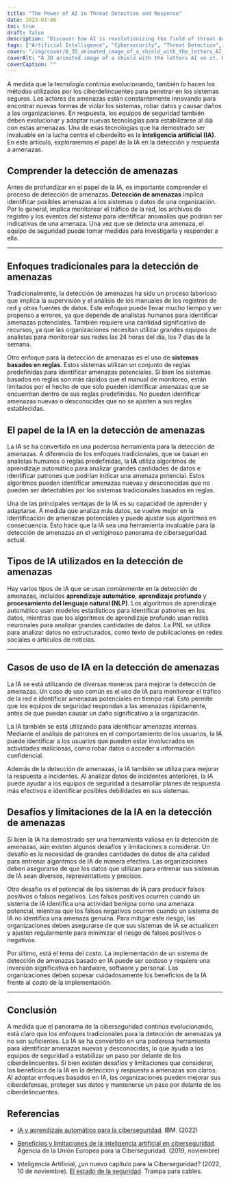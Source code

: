 ```yaml
---
title: "The Power of AI in Threat Detection and Response"
date: 2023-03-06
toc: true
draft: false
description: "Discover how AI is revolutionizing the field of threat detection and response, and the challenges and limitations it presents."
tags: ["Artificial Intelligence", "Cybersecurity", "Threat Detection", "Threat Response", "Machine Learning", "Deep Learning", "Natural Language Processing", "AI Algorithms", "Network Security", "Data Security", "Cyber Defense", "Incident Response", "Insider Threats", "Security Teams", "Real-Time Monitoring", "Rule-Based Systems", "Cybercrime", "Vulnerabilities", "Adaptive Security", "Cyber Resilience"]
cover: "/img/cover/A_3D_animated_image_of_a_shield_with_the_letters_AI_on_it.png"
coverAlt: "A 3D animated image of a shield with the letters AI on it, blocking incoming arrows symbolizing cyber threats."
coverCaption: ""
---
```


 A medida que la tecnología continúa evolucionando, también lo hacen los métodos utilizados por los ciberdelincuentes para penetrar en los sistemas seguros. Los actores de amenazas están constantemente innovando para encontrar nuevas formas de violar los sistemas, robar datos y causar daños a las organizaciones. En respuesta, los equipos de seguridad también deben evolucionar y adoptar nuevas tecnologías para estabilizarse al día con estas amenazas. Una de esas tecnologías que ha demostrado ser invaluable en la lucha contra el ciberdelito es la **inteligencia artificial (IA)**. En este artículo, exploraremos el papel de la IA en la detección y respuesta a amenazas.  ## Comprender la detección de amenazas  Antes de profundizar en el papel de la IA, es importante comprender el proceso de detección de amenazas. **Detección de amenazas** implica identificar posibles amenazas a los sistemas o datos de una organización. Por lo general, implica monitorear el tráfico de la red, los archivos de registro y los eventos del sistema para identificar anomalías que podrían ser indicativas de una amenaza. Una vez que se detecta una amenaza, el equipo de seguridad puede tomar medidas para investigarla y responder a ella.  ____  ## Enfoques tradicionales para la detección de amenazas  Tradicionalmente, la detección de amenazas ha sido un proceso laborioso que implica la supervisión y el análisis de los manuales de los registros de red y otras fuentes de datos. Este enfoque puede llevar mucho tiempo y ser propenso a errores, ya que depende de analistas humanos para identificar amenazas potenciales. También requiere una cantidad significativa de recursos, ya que las organizaciones necesitan utilizar grandes equipos de analistas para monitorear sus redes las 24 horas del día, los 7 días de la semana.  Otro enfoque para la detección de amenazas es el uso de **sistemas basados en reglas**. Estos sistemas utilizan un conjunto de reglas predefinidas para identificar amenazas potenciales. Si bien los sistemas basados en reglas son más rápidos que el manual de monitoreo, están limitados por el hecho de que solo pueden identificar amenazas que se encuentran dentro de sus reglas predefinidas. No pueden identificar amenazas nuevas o desconocidas que no se ajusten a sus reglas establecidas.  ## El papel de la IA en la detección de amenazas  La IA se ha convertido en una poderosa herramienta para la detección de amenazas. A diferencia de los enfoques tradicionales, que se basan en analistas humanos o reglas predefinidas, la **IA** utiliza algoritmos de aprendizaje automático para analizar grandes cantidades de datos e identificar patrones que podrían indicar una amenaza potencial. Estos algoritmos pueden identificar amenazas nuevas y desconocidas que no pueden ser detectables por los sistemas tradicionales basados en reglas.  Una de las principales ventajas de la IA es su capacidad de aprender y adaptarse. A medida que analiza más datos, se vuelve mejor en la identificación de amenazas potenciales y puede ajustar sus algoritmos en consecuencia. Esto hace que la IA sea una herramienta invaluable para la detección de amenazas en el vertiginoso panorama de ciberseguridad actual.  ## Tipos de IA utilizados en la detección de amenazas  Hay varios tipos de IA que se usan comúnmente en la detección de amenazas, incluidos **aprendizaje automático**, **aprendizaje profundo** y **procesamiento del lenguaje natural (NLP)**. Los algoritmos de aprendizaje automático usan modelos estadísticos para identificar patrones en los datos, mientras que los algoritmos de aprendizaje profundo usan redes neuronales para analizar grandes cantidades de datos. La PNL se utiliza para analizar datos no estructurados, como texto de publicaciones en redes sociales o artículos de noticias.  _____  ## Casos de uso de IA en la detección de amenazas  La IA se está utilizando de diversas maneras para mejorar la detección de amenazas. Un caso de uso común es el uso de IA para monitorear el tráfico de la red e identificar amenazas potenciales en tiempo real. Esto permite que los equipos de seguridad respondan a las amenazas rápidamente, antes de que puedan causar un daño significativo a la organización.  La IA también se está utilizando para identificar amenazas internas. Mediante el análisis de patrones en el comportamiento de los usuarios, la IA puede identificar a los usuarios que pueden estar involucrados en actividades maliciosas, como robar datos o acceder a información confidencial.  Además de la detección de amenazas, la IA también se utiliza para mejorar la respuesta a incidentes. Al analizar datos de incidentes anteriores, la IA puede ayudar a los equipos de seguridad a desarrollar planes de respuesta más efectivos e identificar posibles debilidades en sus sistemas.  ## Desafíos y limitaciones de la IA en la detección de amenazas  Si bien la IA ha demostrado ser una herramienta valiosa en la detección de amenazas, aún existen algunos desafíos y limitaciones a considerar. Un desafío es la necesidad de grandes cantidades de datos de alta calidad para entrenar algoritmos de IA de manera efectiva. Las organizaciones deben asegurarse de que los datos que utilizan para entrenar sus sistemas de IA sean diversos, representativos y precisos.  Otro desafío es el potencial de los sistemas de IA para producir falsos positivos o falsos negativos. Los falsos positivos ocurren cuando un sistema de IA identifica una actividad benigna como una amenaza potencial, mientras que los falsos negativos ocurren cuando un sistema de IA no identifica una amenaza genuina. Para mitigar este riesgo, las organizaciones deben asegurarse de que sus sistemas de IA se actualicen y ajusten regularmente para minimizar el riesgo de falsos positivos o negativos.  Por último, está el tema del costo. La implementación de un sistema de detección de amenazas basado en IA puede ser costoso y requiere una inversión significativa en hardware, software y personal. Las organizaciones deben sopesar cuidadosamente los beneficios de la IA frente al costo de la implementación.  _____  ## Conclusión  A medida que el panorama de la ciberseguridad continúa evolucionando, está claro que los enfoques tradicionales para la detección de amenazas ya no son suficientes. La IA se ha convertido en una poderosa herramienta para identificar amenazas nuevas y desconocidas, lo que ayuda a los equipos de seguridad a estabilizar un paso por delante de los ciberdelincuentes. Si bien existen desafíos y limitaciones que considerar, los beneficios de la IA en la detección y respuesta a amenazas son claros. Al adoptar enfoques basados en IA, las organizaciones pueden mejorar sus ciberdefensas, proteger sus datos y mantenerse un paso por delante de los ciberdelincuentes.  ## Referencias - [IA y aprendizaje automático para la ciberseguridad](https://www.ibm.com/security/artificial-intelligence). IBM. (2022)  - [Beneficios y limitaciones de la inteligencia artificial en ciberseguridad](https://www.enisa.europa.eu/topics/artificial-intelligence-and-cybersecurity/benefits-and-limitations). Agencia de la Unión Europea para la Ciberseguridad. (2019, noviembre)  - Inteligencia Artificial, ¿un nuevo capítulo para la Ciberseguridad? (2022, 10 de noviembre). [El estado de la seguridad](https://www.tripwire.com/state-of-security/artificial-intelligence-new-chapter-cybersecurity). Trampa para cables. 
